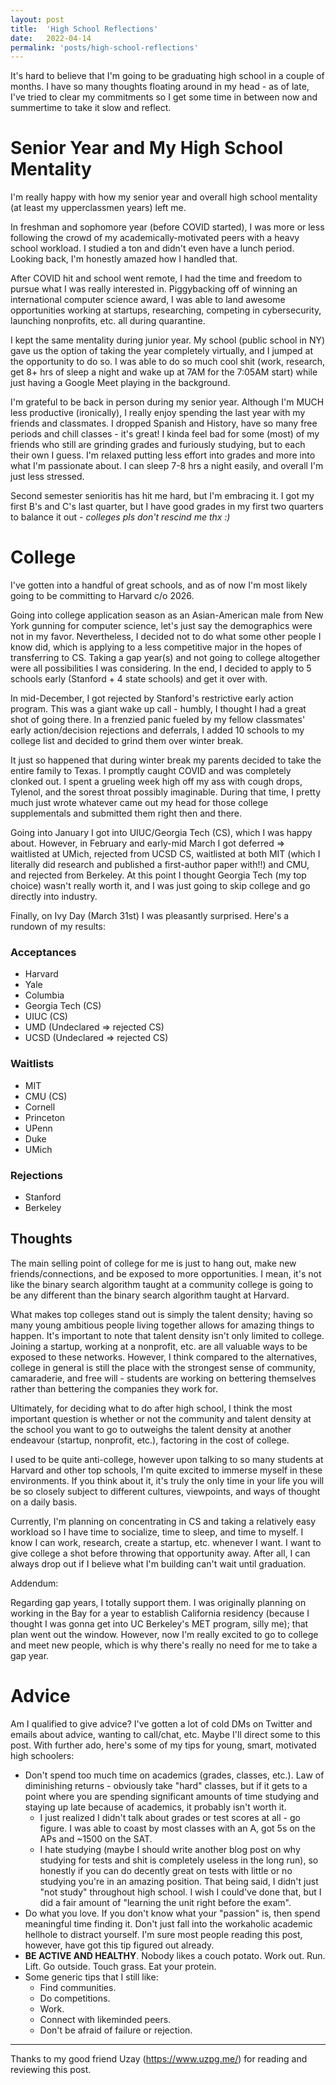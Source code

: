```yaml
---
layout: post
title:  'High School Reflections'
date:   2022-04-14
permalink: 'posts/high-school-reflections'
---
```


It's hard to believe that I'm going to be graduating high school in a couple of months. I have so many thoughts floating around in my head - as of late, I've tried to clear my commitments so I get some time in between now and summertime to take it slow and reflect.

# Senior Year and My High School Mentality
I'm really happy with how my senior year and overall high school mentality (at least my upperclassmen years) left me.  

In freshman and sophomore year (before COVID started), I was more or less following the crowd of my academically-motivated peers with a heavy school workload. I studied a ton and didn't even have a lunch period. Looking back, I'm honestly amazed how I handled that.

After COVID hit and school went remote, I had the time and freedom to pursue what I was really interested in. Piggybacking off of winning an international computer science award, I was able to land awesome opportunities working at startups, researching, competing in cybersecurity, launching nonprofits, etc. all during quarantine.

I kept the same mentality during junior year. My school (public school in NY) gave us the option of taking the year completely virtually, and I jumped at the opportunity to do so. I was able to do so much cool shit (work, research, get 8+ hrs of sleep a night and wake up at 7AM for the 7:05AM start) while just having a Google Meet playing in the background.

I'm grateful to be back in person during my senior year. Although I'm MUCH less productive (ironically), I really enjoy spending the last year with my friends and classmates. I dropped Spanish and History, have so many free periods and chill classes - it's great! I kinda feel bad for some (most) of my friends who still are grinding grades and furiously studying, but to each their own I guess. I'm relaxed putting less effort into grades and more into what I'm passionate about. I can sleep 7-8 hrs a night easily, and overall I'm just less stressed.

Second semester senioritis has hit me hard, but I'm embracing it. I got my first B's and C's last quarter, but I have good grades in my first two quarters to balance it out - *colleges pls don't rescind me thx :)*

<p></p>

# College
I've gotten into a handful of great schools, and as of now I'm most likely going to be committing to Harvard c/o 2026.
  
Going into college application season as an Asian-American male from New York gunning for computer science, let's just say the demographics were not in my favor. Nevertheless, I decided not to do what some other people I know did, which is applying to a less competitive major in the hopes of transferring to CS. Taking a gap year(s) and not going to college altogether were all possibilities I was considering. In the end, I decided to apply to 5 schools early (Stanford + 4 state schools) and get it over with.

In mid-December, I got rejected by Stanford's restrictive early action program. This was a giant wake up call - humbly, I thought I had a great shot of going there. In a frenzied panic fueled by my fellow classmates' early action/decision rejections and deferrals, I added 10 schools to my college list and decided to grind them over winter break. 

It just so happened that during winter break my parents decided to take the entire family to Texas. I promptly caught COVID and was completely clonked out. I spent a grueling week high off my ass with cough drops, Tylenol, and the sorest throat possibly imaginable. During that time, I pretty much just wrote whatever came out my head for those college supplementals and submitted them right then and there.

Going into January I got into UIUC/Georgia Tech (CS), which I was happy about. However, in February and early-mid March I got deferred => waitlisted at UMich, rejected from UCSD CS, waitlisted at both MIT (which I literally did research and published a first-author paper with!!) and CMU, and rejected from Berkeley. At this point I thought Georgia Tech (my top choice) wasn't really worth it, and I was just going to skip college and go directly into industry.

Finally, on Ivy Day (March 31st) I was pleasantly surprised. Here's a rundown of my results:

### Acceptances
- Harvard
- Yale
- Columbia
- Georgia Tech (CS)
- UIUC (CS)
- UMD (Undeclared => rejected CS)
- UCSD (Undeclared => rejected CS)

### Waitlists
- MIT
- CMU (CS)
- Cornell
- Princeton
- UPenn
- Duke
- UMich

### Rejections
- Stanford
- Berkeley

## Thoughts
The main selling point of college for me is just to hang out, make new friends/connections, and be exposed to more opportunities. I mean, it's not like the binary search algorithm taught at a community college is going to be any different than the binary search algorithm taught at Harvard.

What makes top colleges stand out is simply the talent density; having so many young ambitious people living together allows for amazing things to happen. It's important to note that talent density isn't only limited to college. Joining a startup, working at a nonprofit, etc. are all valuable ways to be exposed to these networks. However, I think compared to the alternatives, college in general is still the place with the strongest sense of community, camaraderie, and free will - students are working on bettering themselves rather than bettering the companies they work for.

Ultimately, for deciding what to do after high school, I think the most important question is whether or not the community and talent density at the school you want to go to outweighs the talent density at another endeavour (startup, nonprofit, etc.), factoring in the cost of college.

I used to be quite anti-college, however upon talking to so many students at Harvard and other top schools, I'm quite excited to immerse myself in these environments. If you think about it, it's truly the only time in your life you will be so closely subject to different cultures, viewpoints, and ways of thought on a daily basis.

Currently, I'm planning on concentrating in CS and taking a relatively easy workload so I have time to socialize, time to sleep, and time to myself. I know I can work, research, create a startup, etc. whenever I want. I want to give college a shot before throwing that opportunity away. After all, I can always drop out if I believe what I'm building can't wait until graduation.

Addendum:

Regarding gap years, I totally support them. I was originally planning on working in the Bay for a year to establish California residency (because I thought I was gonna get into UC Berkeley's MET program, silly me); that plan went out the window. However, now I'm really excited to go to college and meet new people, which is why there's really no need for me to take a gap year.

# Advice

Am I qualified to give advice? I've gotten a lot of cold DMs on Twitter and emails about advice, wanting to call/chat, etc. Maybe I'll direct some to this post. With further ado, here's some of my tips for young, smart, motivated high schoolers:
- Don't spend too much time on academics (grades, classes, etc.). Law of diminishing returns - obviously take "hard" classes, but if it gets to a point where you are spending significant amounts of time studying and staying up late because of academics, it probably isn't worth it.
  - I just realized I didn't talk about grades or test scores at all - go figure. I was able to coast by most classes with an A, got 5s on the APs and ~1500 on the SAT. 
  - I hate studying (maybe I should write another blog post on why studying for tests and shit is completely useless in the long run), so honestly if you can do decently great on tests with little or no studying you're in an amazing position. That being said, I didn't just "not study" throughout high school. I wish I could've done that, but I did a fair amount of "learning the unit right before the exam".
- Do what you love. If you don't know what your "passion" is, then spend meaningful time finding it. Don't just fall into the workaholic academic hellhole to distract yourself. I'm sure most people reading this post, however, have got this tip figured out already.
- **BE ACTIVE AND HEALTHY**. Nobody likes a couch potato. Work out. Run. Lift. Go outside. Touch grass. Eat your protein.
- Some generic tips that I still like:
  - Find communities.
  - Do competitions.
  - Work.
  - Connect with likeminded peers.
  - Don't be afraid of failure or rejection.

---

Thanks to my good friend Uzay (https://www.uzpg.me/) for reading and reviewing this post.